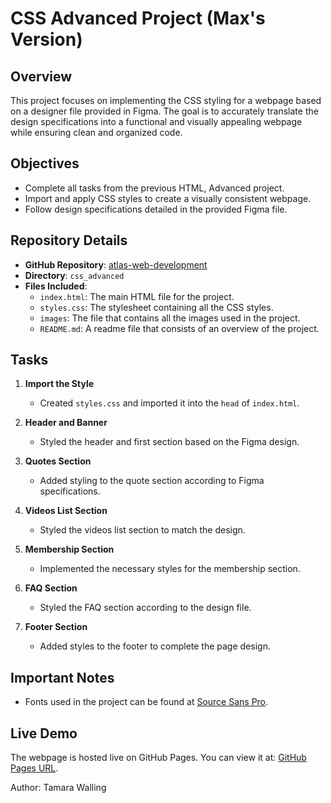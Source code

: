 # CSS Advanced Project (Max's Version)

## Overview

This project focuses on implementing the CSS styling for a webpage based on a designer file provided in Figma. The goal is to accurately translate the design specifications into a functional and visually appealing webpage while ensuring clean and organized code.

## Objectives

- Complete all tasks from the previous HTML, Advanced project.
- Import and apply CSS styles to create a visually consistent webpage.
- Follow design specifications detailed in the provided Figma file.

## Repository Details

- **GitHub Repository**: [atlas-web-development](https://github.com/Scoob1/atlas-web-development)
- **Directory**: `css_advanced`
- **Files Included**:
  - `index.html`: The main HTML file for the project.
  - `styles.css`: The stylesheet containing all the CSS styles.
  - `images`: The file that contains all the images used in the project.
  - `README.md`: A readme file that consists of an overview of the project.

## Tasks

1. **Import the Style**
   - Created `styles.css` and imported it into the `head` of `index.html`.

2. **Header and Banner**
   - Styled the header and first section based on the Figma design.

3. **Quotes Section**
   - Added styling to the quote section according to Figma specifications.

4. **Videos List Section**
   - Styled the videos list section to match the design.

5. **Membership Section**
   - Implemented the necessary styles for the membership section.

6. **FAQ Section**
   - Styled the FAQ section according to the design file.

7. **Footer Section**
   - Added styles to the footer to complete the page design.

## Important Notes

- Fonts used in the project can be found at [Source Sans Pro](https://fonts.google.com/specimen/Source+Sans+Pro).

## Live Demo

The webpage is hosted live on GitHub Pages. You can view it at: [GitHub Pages URL](https://Scoob1.github.io/atlas-web-development/css_advanced).

Author: Tamara Walling
